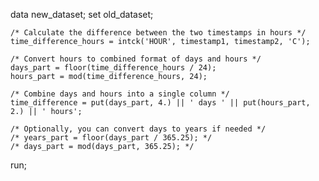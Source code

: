 data new_dataset;
    set old_dataset;

    /* Calculate the difference between the two timestamps in hours */
    time_difference_hours = intck('HOUR', timestamp1, timestamp2, 'C');

    /* Convert hours to combined format of days and hours */
    days_part = floor(time_difference_hours / 24);
    hours_part = mod(time_difference_hours, 24);
    
    /* Combine days and hours into a single column */
    time_difference = put(days_part, 4.) || ' days ' || put(hours_part, 2.) || ' hours';

    /* Optionally, you can convert days to years if needed */
    /* years_part = floor(days_part / 365.25); */
    /* days_part = mod(days_part, 365.25); */
    
run;
